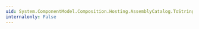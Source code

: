 ```yaml
---
uid: System.ComponentModel.Composition.Hosting.AssemblyCatalog.ToString
internalonly: False
---
```

